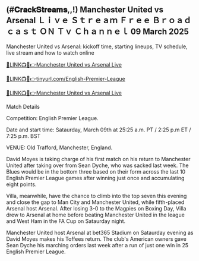 <h2>(#𝐂𝐫𝐚𝐜𝐤𝐒𝐭𝐫𝐞𝐚𝐦𝐬,,!) Manchester United vs Arsenal Ｌｉｖｅ Ｓｔｒｅａｍ Ｆｒｅｅ Ｂｒｏａｄｃａｓｔ ＯＮ Ｔｖ Ｃｈａｎｎｅｌ 09 March 2025</h2>

Manchester United vs Arsenal: kickoff time, starting lineups, TV schedule, live stream and how to watch online

[🔴LINK📺📱👉Manchester United vs Arsenal Live](https://awesomesalatv.blogspot.com/2025/03/arsenal-vs-man-united-live.html)

[🔴LINK📺📱👉tinyurl.com/English-Premier-League](https://awesomesalatv.blogspot.com/2025/03/arsenal-vs-man-united-live.html)

[🔴LINK📺📱👉Manchester United vs Arsenal Live](https://awesomesalatv.blogspot.com/2025/03/arsenal-vs-man-united-live.html)

Match Details

Competition: English Premier League.



Date and start time: Sataurday, March 09th at 25:25 a.m. PT / 2:25 p.m ET / 7:25 p.m. BST



VENUE: Old Trafford, Manchester, England.



David Moyes is taking charge of his first match on his return to Manchester United after taking over from Sean Dyche, who was sacked last week. The Blues would be in the bottom three based on their form across the last 10 English Premier League games after winning just once and accumulating eight points.



Villa, meanwhile, have the chance to climb into the top seven this evening and close the gap to Man City and Manchester United, while fifth-placed Arsenal host Arsenal. After losing 3-0 to the Magpies on Boxing Day, Villa drew to Arsenal at home before beating Manchester United in the league and West Ham in the FA Cup on Sataurday night.



Manchester United host Arsenal at bet365 Stadium on Sataurday evening as David Moyes makes his Toffees return. The club's American owners gave Sean Dyche his marching orders last week after a run of just one win in 25 English Premier League.
